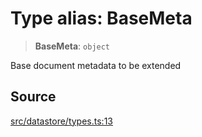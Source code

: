 # Type alias: BaseMeta

> **BaseMeta**: `object`

Base document metadata to be extended

## Source

[src/datastore/types.ts:13](https://github.com/dexaai/llm-tools/blob/5a38bb8/src/datastore/types.ts#L13)
